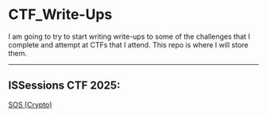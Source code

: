 # CTF_Write-Ups
I am going to try to start writing write-ups to some of the challenges that I complete and attempt at CTFs that I attend.
This repo is where I will store them.

<hr>

<h2> ISSessions CTF 2025: </h2>
<a href="https://h4ckth3p1an3t.livejournal.com/384.html" target="blank">SOS (Crypto)</a>
